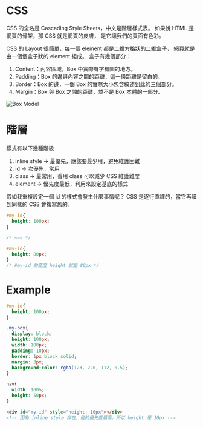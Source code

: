 # CSS

CSS 的全名是 Cascading Style Sheets，中文是階層樣式表。
如果說 HTML 是網頁的骨架，那 CSS 就是網頁的皮膚，
是它讓我們的頁面有色彩。

CSS 的 Layout 很簡單，每一個 element 都是二維方格狀的二維盒子，
網頁就是由一個個盒子狀的 element 組成。
盒子有幾個部分：

1. Content：內容區域，Box 中實際有字有圖的地方。
2. Padding：Box 的邊與內容之間的距離，這一段距離是留白的。
3. Border：Box 的邊，一個 Box 的實際大小包含敘述到此的三個部分。
4. Margin：Box 與 Box 之間的距離，並不是 Box 本體的一部分。

![Box Model](https://rollerblade.tw/wp-content/uploads/2021/05/box-model.png)

# 階層

樣式有以下幾種階級
1. inline style → 最優先，應該要最少用，避免維護困難
2. id → 次優先，常用
3. class → 最常用，善用 class 可以減少 CSS 維護難度
4. element → 優先度最低，利用來設定基底的樣式

假如我重複設定一個 id 的樣式會發生什麼事情呢？
CSS 是逐行直譯的，當它再讀到同樣的 CSS 會複寫舊的。

```css
#my-id{
  height: 100px;
}

/* ~~~ */

#my-id{
  height: 80px;
}
/* #my-id 的高度 height 就是 80px */
```


# Example

```css
#my-id{
  height: 100px;
}

.my-box{
  display: block;
  height: 100px;
  width: 100px;
  padding: 10px;
  border: 1px block solid;
  margin: 3px;
  background-color: rgba(123, 220, 112, 0.5);
}

nav{
  width: 100%;
  height: 50px;
}
```

```html
<div id="my-id" style="height: 10px"></div>
<!-- 因為 inline style 存在，他的優先度最高，所以 height 是 10px -->
```
